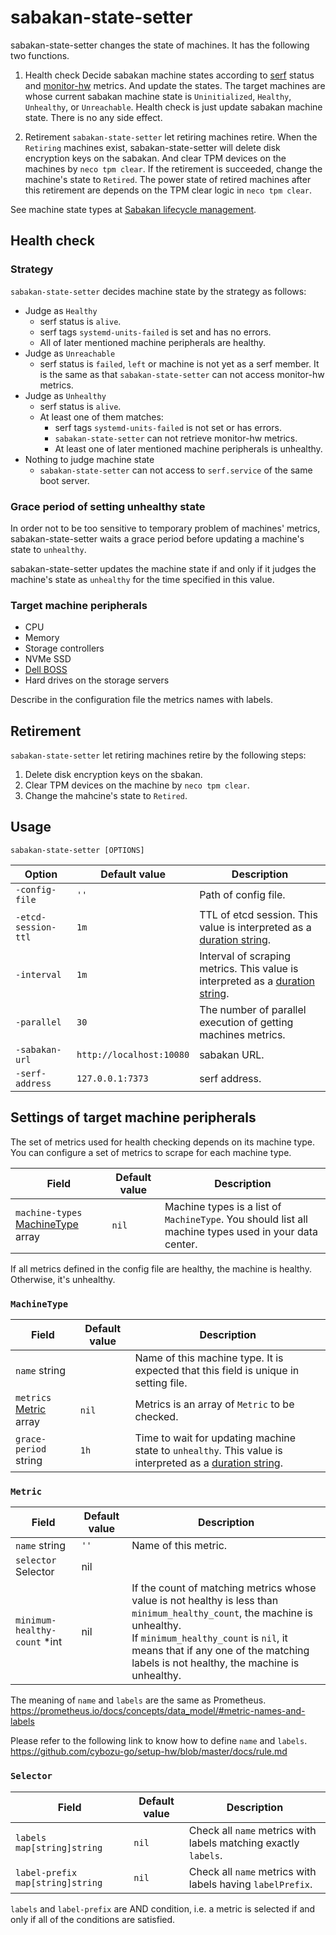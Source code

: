 sabakan-state-setter
====================

sabakan-state-setter changes the state of machines. It has the following two functions.

1. Health check
    Decide sabakan machine states according to [serf][] status and [monitor-hw][] metrics. And update the states.
    The target machines are whose current sabakan machine state is `Uninitialized`, `Healthy`, `Unhealthy`, or `Unreachable`.
    Health check is just update sabakan machine state. There is no any side effect.

2. Retirement
    `sabakan-state-setter` let retiring machines retire.
    When the `Retiring` machines exist, sabakan-state-setter will delete disk encryption keys on the sabakan.
    And clear TPM devices on the machines by `neco tpm clear`.
    If the retirement is succeeded, change the machine's state to `Retired`.
    The power state of retired machines after this retirement are depends on the TPM clear logic in `neco tpm clear`.

See machine state types at [Sabakan lifecycle management](https://github.com/cybozu-go/sabakan/blob/master/docs/lifecycle.md).

Health check
------------

### Strategy

`sabakan-state-setter` decides machine state by the strategy as follows:

- Judge as `Healthy`
  - serf status is `alive`.
  - serf tags `systemd-units-failed` is set and has no errors.
  - All of later mentioned machine peripherals are healthy.
- Judge as `Unreachable`
  - serf status is `failed`, `left` or machine is not yet as a serf member. It is the same as that `sabakan-state-setter` can not access monitor-hw metrics.
- Judge as `Unhealthy`
  - serf status is `alive`.
  - At least one of them matches:
    - serf tags `systemd-units-failed` is not set or has errors.
    - `sabakan-state-setter` can not retrieve monitor-hw metrics.
    - At least one of later mentioned machine peripherals is unhealthy.
- Nothing to judge machine state
  - `sabakan-state-setter` can not access to `serf.service` of the same boot server.
  
### Grace period of setting unhealthy state

In order not to be too sensitive to temporary problem of machines' metrics,
sabakan-state-setter waits a grace period before updating a machine's state to `unhealthy`.

sabakan-state-setter updates the machine state
if and only if it judges the machine's state as `unhealthy` for the time specified in this value. 

### Target machine peripherals

- CPU
- Memory
- Storage controllers
- NVMe SSD
- [Dell BOSS][]
- Hard drives on the storage servers

Describe in the configuration file the metrics names with labels.

Retirement
----------

`sabakan-state-setter` let retiring machines retire by the following steps:

1. Delete disk encryption keys on the sbakan.
2. Clear TPM devices on the machine by `neco tpm clear`.
3. Change the mahcine's state to `Retired`.

Usage
-----

```console
sabakan-state-setter [OPTIONS]
```

| Option              | Default value            | Description                                                                       |
| ------------------- | ------------------------ | --------------------------------------------------------------------------------- |
| `-config-file`      | `''`                     | Path of config file.                                                              |
| `-etcd-session-ttl` | `1m`                     | TTL of etcd session. This value is interpreted as a [duration string][].          |
| `-interval`         | `1m`                     | Interval of scraping metrics. This value is interpreted as a [duration string][]. |
| `-parallel`         | `30`                     | The number of parallel execution of getting machines metrics.                     |
| `-sabakan-url`      | `http://localhost:10080` | sabakan URL.                                                                      |
| `-serf-address`     | `127.0.0.1:7373`         | serf address.                                                                     |

Settings of target machine peripherals
--------------------------------------

The set of metrics used for health checking depends on its machine type.
You can configure a set of metrics to scrape for each machine type.

| Field                                             | Default value | Description                                                                                           |
| ------------------------------------------------- | ------------- | ----------------------------------------------------------------------------------------------------- |
| `machine-types` [MachineType](#MachineType) array | `nil`         | Machine types is a list of `MachineType`. You should list all machine types used in your data center. |

If all metrics defined in the config file are healthy, the machine is healthy. Otherwise, it's unhealthy.

### `MachineType`
| Field                             | Default value | Description                                                                                                 |
| --------------------------------- | ------------- | ----------------------------------------------------------------------------------------------------------- |
| `name` string                     |               | Name of this machine type. It is expected that this field is unique in setting file.                        |
| `metrics` [Metric](#Metric) array | `nil`         | Metrics is an array of `Metric` to be checked.                                                              |
| `grace-period` string             | `1h`          | Time to wait for updating machine state to `unhealthy`. This value is interpreted as a [duration string][]. |

### `Metric`

| Field                        | Default value | Description                                                                                                                                                                                                                                                    |
| ---------------------------- | ------------- | -------------------------------------------------------------------------------------------------------------------------------------------------------------------------------------------------------------------------------------------------------------- |
| `name` string                | `''`          | Name of this metric.                                                                                                                                                                                                                                           |
| `selector` Selector          | nil           |                                                                                                                                                                                                                                                                |
| `minimum-healthy-count` *int | nil           | If the count of matching metrics whose value is not healthy is less than `minimum_healthy_count`, the machine is unhealthy.<br/>If `minimum_healthy_count` is `nil`, it means that if any one of the matching labels is not healthy, the machine is unhealthy. |

The meaning of `name` and `labels` are the same as Prometheus.
https://prometheus.io/docs/concepts/data_model/#metric-names-and-labels

Please refer to the following link to know how to define `name` and `labels`.
https://github.com/cybozu-go/setup-hw/blob/master/docs/rule.md

### `Selector`

| Field                              | Default value | Description                                                     |
| ---------------------------------- | ------------- | --------------------------------------------------------------- |
| `labels` `map[string]string`       | `nil`         | Check all `name` metrics with labels matching exactly `labels`. |
| `label-prefix` `map[string]string` | `nil`         | Check all `name` metrics with labels having `labelPrefix`.      |

`labels` and `label-prefix` are AND condition,
i.e. a metric is selected if and only if all of the conditions are satisfied.


[Dell BOSS]: https://i.dell.com/sites/doccontent/shared-content/data-sheets/en/Documents/Dell-PowerEdge-Boot-Optimized-Storage-Solution.pdf
[duration string]: https://golang.org/pkg/time/#ParseDuration
[monitor-hw]: https://github.com/cybozu-go/setup-hw/blob/master/docs/monitor-hw.md
[serf]: https://www.serf.io/
